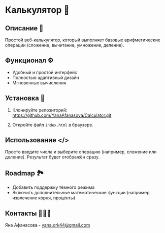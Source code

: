 # Калькулятор 🧮

## Описание 📌
Простой веб-калькулятор, который выполняет базовые арифметические операции (сложение, вычитание, умножение, деление).

## Функционал ⚙️
- Удобный и простой интерфейс
- Полностью адаптивный дизайн
- Мгновенные вычисления

## Установка 🔗
1. Клонируйте репозиторий:
https://github.com/YanaAfanasova/Calculator.git

2. Откройте файл `index.html` в браузере.

## Использование </>
Просто введите числа и выберите операцию (например, сложение или деление). Результат будет отображён сразу.

## Roadmap 🏞
- Добавить поддержку тёмного режима
- Включить дополнительные математические функции (например, извлечение корня, проценты)

## Контакты 👩🏻‍💻
Яна Афанасова - [yana.ork44@gmail.com](mailto:yana.ork44@gmail.com)

